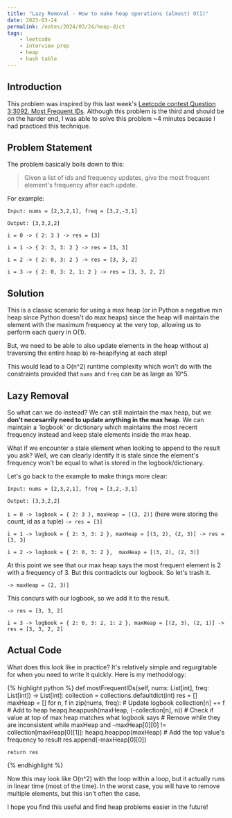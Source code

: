 ```yaml
---
title: "Lazy Removal - How to make heap operations (almost) O(1)"
date: 2023-03-24
permalink: /notes/2024/03/24/heap-dict
tags:
    - leetcode
    - interview prep
    - heap
    - hash table
--- 
```


## Introduction

This problem was inspired by this last week's [Leetcode contest Question 3:3092. Most Frequent IDs](https://leetcode.com/problems/most-frequent-ids/description/). Although this problem is the third and should be on the harder end, I was able to solve this problem ~4 minutes because I had practiced this technique.

## Problem Statement

The problem basically boils down to this:

> Given a list of ids and frequency updates, give the most frequent element's frequency 
> after each update.

For example:

```
Input: nums = [2,3,2,1], freq = [3,2,-3,1]

Output: [3,3,2,2]
```

`i = 0 -> { 2: 3 } -> res = [3]`

`i = 1 -> { 2: 3, 3: 2 } -> res = [3, 3]`

`i = 2 -> { 2: 0, 3: 2 } -> res = [3, 3, 2]`

`i = 3 -> { 2: 0, 3: 2, 1: 2 } -> res = [3, 3, 2, 2]`

## Solution
This is a classic scenario for using a max heap (or in Python a negative min heap since Python doesn't do max heaps) since the heap will maintain the element with the maximum frequency at the very top, allowing us to perform each query in O(1).


But, we need to be able to also update elements in the heap without a) traversing the entire heap b) re-heapifying at each step!

This would lead to a O(n^2) runtime complexity which won't do with the constraints provided that `nums` and `freq` can be as large as 10^5.

## Lazy Removal
So what can we do instead? We can still maintain the max heap, but we **don't necesarrily need to update anything in the max heap**. We can maintain a 'logbook' or dictionary which maintains the most recent frequency instead and keep stale elements inside the max heap.

What if we encounter a stale element when looking to append to the result you ask? Well, we can clearly identify it is stale since the element's frequency won't be equal to what is stored in the logbook/dictionary.

Let's go back to the example to make things more clear:



```
Input: nums = [2,3,2,1], freq = [3,2,-3,1]

Output: [3,3,2,2]
```

`i = 0 -> logbook = { 2: 3 }, maxHeap = [(3, 2)]` (here were storing the count, id as a tuple) `-> res = [3]`

`i = 1 -> logbook = { 2: 3, 3: 2 }, maxHeap = [(3, 2), (2, 3)] -> res = [3, 3]`

`i = 2 -> logbook = { 2: 0, 3: 2 },  maxHeap = [(3, 2), (2, 3)]`

At this point we see that our max heap says the most frequent element is 2 with a frequency of 3. But this contradicts our logbook. So let's trash it.

`-> maxHeap = (2, 3)]`

This concurs with our logbook, so we add it to the result.

`-> res = [3, 3, 2]`

`i = 3 -> logbook = { 2: 0, 3: 2, 1: 2 }, maxHeap = [(2, 3), (2, 1)] -> res = [3, 3, 2, 2]`

## Actual Code
What does this look like in practice? It's relatively simple and regurgitable for when you need to write it quickly. Here is my methodology:

{% highlight python %}
def mostFrequentIDs(self, nums: List[int], freq: List[int]) -> List[int]:
    collection = collections.defaultdict(int)
    res = []
    maxHeap = []
    for n, f in zip(nums, freq):
        # Update logbook
        collection[n] += f
        # Add to heap
        heapq.heappush(maxHeap, (-collection[n], n))
        # Check if value at top of max heap matches what logbook says
        # Remove while they are inconsistent
        while maxHeap and -maxHeap[0][0] != collection[maxHeap[0][1]]:
            heapq.heappop(maxHeap)
        # Add the top value's frequency to result
        res.append(-maxHeap[0][0])
        
    return res
{% endhighlight %}

Now this may look like O(n^2) with the loop within a loop, but it actually runs in linear time (most of the time). In the worst case, you will have to remove multiple elements, but this isn't often the case.

I hope you find this useful and find heap problems easier in the future!